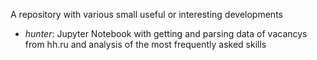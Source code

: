 A repository with various small useful or interesting developments
- *hunter*: Jupyter Notebook with getting and parsing data of vacancys from hh.ru and analysis of the most frequently asked skills
